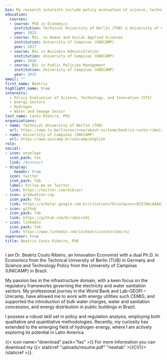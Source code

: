 ```yaml
---
bio: My research interests include policy evaluation of science, technology, and innovation (STI) in energy, water, and sewage sectors.
education:
  courses:
  - course: PhD in Economics
    institution: Technical University of Berlin (TUB) & University of Campinas (UNICAMP) 
    year: 2023
  - course: MSc. in Human and Social Applied Sciences
    institution: University of Campinas (UNICAMP)
    year: 2017
  - course: BSc in Business Administration
    institution: University of Campinas (UNICAMP)
    year: 2016
  - course: BSc in Public Policies Management
    institution: University of Campinas (UNICAMP)
    year: 2015
email: ""
first_name: Beatriz
highlight_name: true
interests:
  - Policy Evaluation of Science, Technology, and Innovation (STI)
  - Energy Sectors
  - Hydrogen
  - Water and Sewage Sector 
last_name: Couto Ribeiro, PhD
organizations:
- name: Technical University of Berlin (TUB)
  url: https://www.tu.berlin/en/inno/about-us/team/beatriz-couto-ribeiro
- name: University of Campinas (UNICAMP)
  url: https://www.unicamp.br/unicamp/english
role: 
social:
- icon: envelope
  icon_pack: fas
  link: /#contact
- display:
    header: true
  icon: twitter
  icon_pack: fab
  label: Follow me on Twitter
  link: https://twitter.com/bibiacr
- icon: graduation-cap
  icon_pack: fas
  link: https://scholar.google.com.br/citations?hl=ar&user=9Z378mcAAAAJ
- icon: github
  icon_pack: fab
  link: https://github.com/bcribeiro91
- icon: linkedin
  icon_pack: fab
  link: https://www.linkedin.com/in/beatrizcoutoribeiro/
superuser: true
title: Beatriz Couto Ribeiro, PhD
---
```


I am Dr. Beatriz Couto Ribeiro, an Innovation Economist with a dual Ph.D. in Economics from the Technical University of Berlin (TUB) in Germany and Science and Technology Policy from the University of Campinas (UNICAMP) in Brazil.

My passion lies in the infrastructure domain, with a keen focus on the regulatory frameworks governing the electricity and water sanitation sectors. My professional journey in the World Bank and Lab-GEOPI – Unicamp, have allowed me to work with energy utilities such CEMIG, and supported the introduction of bulk water charges, water and sanitation concession, and energy distribution in public buildings in Brazil.

I possess a robust skill set in policy and regulation analysis, employing both qualitative and quantitative methodologies. Recently, my curiosity has extended to the emerging field of hydrogen energy, where I am actively exploring its potential in Latin America.

{{< icon name="download" pack="fas" >}} For more information you can download my {{< staticref "uploads/resume.pdf" "newtab" >}}CV{{< /staticref >}}.
